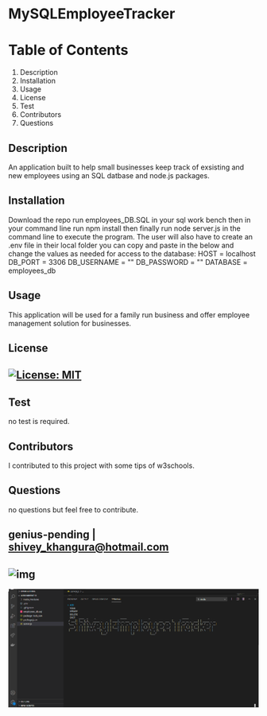 
# MySQLEmployeeTracker



# Table of Contents
1. Description
2. Installation
3. Usage
4. License
5. Test
6. Contributors
7. Questions
## Description
An application built to help small businesses keep track of exsisting and new employees using an SQL datbase and node.js packages. 
## Installation
Download the repo run employees_DB.SQL in your sql work bench then in your command line run npm install then finally run node server.js in the command line to execute the program.
The user will also have to create an .env file in their local folder you can copy and paste in the below and change the values as needed for access to the database:
  HOST = localhost
    DB_PORT = 3306
    DB_USERNAME = ""
    DB_PASSWORD = ""
    DATABASE = employees_db
## Usage
This application will be used for a family run business and offer employee management solution for businesses.
## License
## [![License: MIT](https://img.shields.io/badge/License-MIT-yellow.svg)](https://opensource.org/licenses/MIT)
## Test
no test is required.
## Contributors
I contributed to this project with some tips of w3schools.
## Questions
no questions but feel free to contribute.
## genius-pending | shivey_khangura@hotmail.com
## ![img](https://avatars2.githubusercontent.com/u/67982777?v=4)

![](https://github.com/genius-pending/MySqlEmployeeTracker/blob/main/screenshot.png)
